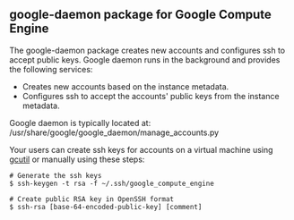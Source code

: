 ## google-daemon package for Google Compute Engine
The google-daemon package creates new accounts and configures ssh to accept public keys. Google daemon runs in the background and provides the following services:

+ Creates new accounts based on the instance metadata.
+ Configures ssh to accept the accounts' public keys from the instance metadata.

Google daemon is typically located at: 
    /usr/share/google/google_daemon/manage_accounts.py

Your users can create ssh keys for accounts on a virtual machine using [gcutil](http://developers.google.com/compute/docs/gcutil "gcutil") or manually using these steps:

    # Generate the ssh keys
    $ ssh-keygen -t rsa -f ~/.ssh/google_compute_engine
    
    # Create public RSA key in OpenSSH format
    $ ssh-rsa [base-64-encoded-public-key] [comment]
